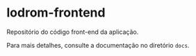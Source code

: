 # lodrom-frontend

Repositório do código front-end da aplicação.

Para mais detalhes, consulte a documentação no diretório `docs`.
